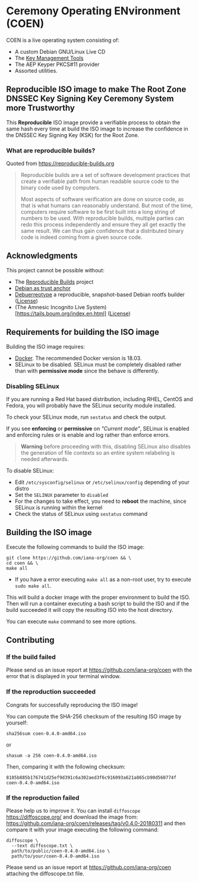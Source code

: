 # Ceremony Operating ENvironment (COEN)

COEN is a live operating system consisting of:

- A custom Debian GNU/Linux Live CD
- The [Key Management Tools](https://github.com/iana-org/dnssec-keytools)
- The AEP Keyper PKCS#11 provider
- Assorted utilities.

## Reproducible ISO image to make The Root Zone DNSSEC Key Signing Key Ceremony System more Trustworthy

This **Reproducible** ISO image provide a verifiable process to obtain the same
hash every time at build the ISO image to increase the confidence in the DNSSEC Key
Signing Key (KSK) for the Root Zone.

### What are reproducible builds?

Quoted from https://reproducible-builds.org

> Reproducible builds are a set of software development practices that create a
verifiable path from human readable source code to the binary code used by
computers.
>
> Most aspects of software verification are done on source code, as that is what
humans can reasonably understand. But most of the time, computers require
software to be first built into a long string of numbers to be used. With
reproducible builds, multiple parties can redo this process independently and
ensure they all get exactly the same result. We can thus gain confidence that a
distributed binary code is indeed coming from a given source code.

## Acknowledgments

This project cannot be possible without:
- The [Reproducible Builds](https://reproducible-builds.org/) project
- [Debian as trust anchor](https://wiki.debian.org/ReproducibleBuilds)
- [Debuerreotype](https://github.com/debuerreotype/debuerreotype) a reproducible, snapshot-based Debian rootfs builder ([License](https://github.com/debuerreotype/debuerreotype/blob/master/LICENSE))
- (The Amnesic Incognito Live System)[https://tails.boum.org/index.en.html] ([License](https://tails.boum.org/doc/about/license/index.en.html))

## Requirements for building the ISO image

Building the ISO image requires:

* [Docker](https://www.docker.com/). The recommended Docker version is 18.03.
* SELinux to be disabled. SELinux must be completely disabled rather than with **permissive mode** since the behave is differently.

### Disabling SELinux

If you are running a Red Hat based distribution, including RHEL, CentOS and
Fedora, you will probably have the SELinux security module installed.

To check your SELinux mode, run `sestatus` and check the output.

If you see **enforcing** or **permissive** on *"Current mode"*, SELinux is
enabled and enforcing rules or is enable and log rather than enforce errors.

> **Warning** before proceeding with this, disabling SELinux also disables the
generation of file contexts so an entire system relabeling is needed afterwards.

To disable SELinux:

- Edit `/etc/sysconfig/selinux` or `/etc/selinux/config` depending of your distro
- Set the `SELINUX` parameter to `disabled`
- For the changes to take effect, you need to **reboot** the machine, since
SELinux is running within the kernel
- Check the status of SELinux using `sestatus` command

## Building the ISO image

Execute the following commands to build the ISO image:

```
git clone https://github.com/iana-org/coen && \
cd coen && \
make all
```
* If you have a error executing `make all` as a non-root user, try to
execute `sudo make all`.

This will build a docker image with the proper environment to build the
ISO. Then will run a container executing a bash script to build the ISO and
if the build succeeded it will copy the resulting ISO into the host directory.

You can execute `make` command to see more options.

## Contributing

### If the build failed

Please send us an issue report at https://github.com/iana-org/coen with the error
that is displayed in your terminal window.

### If the reproduction succeeded

Congrats for successfully reproducing the ISO image!

You can compute the SHA-256 checksum of the resulting ISO image by yourself:

```
sha256sum coen-0.4.0-amd64.iso
```
or
```
shasum -a 256 coen-0.4.0-amd64.iso
```

Then, comparing it with the following checksum:

```
8105b885b176741d25ef9d391c6a302aed3f6c916093a621a865cb90d560774f  coen-0.4.0-amd64.iso
```

### If the reproduction failed

Please help us to improve it. You can install `diffoscope` https://diffoscope.org/
and download the image from:
https://github.com/iana-org/coen/releases/tag/v0.4.0-20180311
and then compare it with your image executing the following command:

```
diffoscope \
  --text diffoscope.txt \
  path/to/public/coen-0.4.0-amd64.iso \
  path/to/your/coen-0.4.0-amd64.iso
```
Please send us an issue report at https://github.com/iana-org/coen attaching the
diffoscope.txt file.
